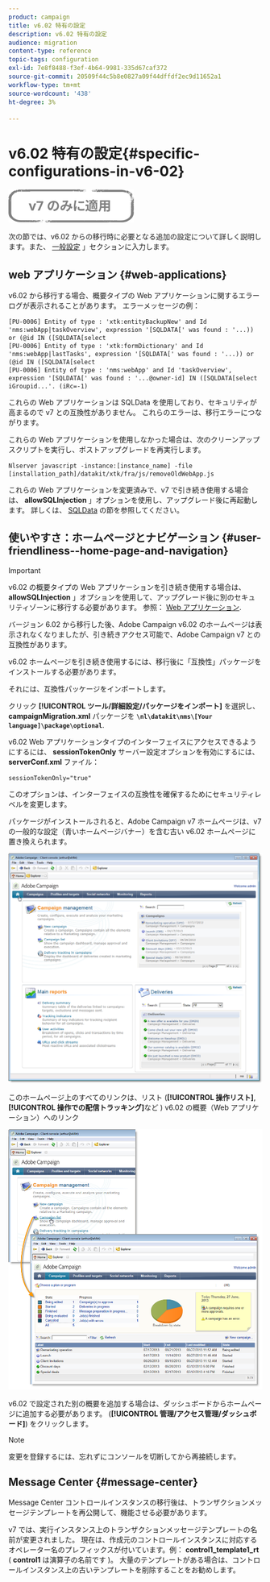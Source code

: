 ```yaml
---
product: campaign
title: v6.02 特有の設定
description: v6.02 特有の設定
audience: migration
content-type: reference
topic-tags: configuration
exl-id: 7e8f8488-f3ef-4b64-9981-335d67caf372
source-git-commit: 20509f44c5b8e0827a09f44dffdf2ec9d11652a1
workflow-type: tm+mt
source-wordcount: '438'
ht-degree: 3%

---
```


# v6.02 特有の設定{#specific-configurations-in-v6-02}

![](../../assets/v7-only.svg)

次の節では、v6.02 からの移行時に必要となる追加の設定について詳しく説明します。また、 [一般設定](../../migration/using/general-configurations.md) 」セクションに入力します。

## web アプリケーション {#web-applications}

v6.02 から移行する場合、概要タイプの Web アプリケーションに関するエラーログが表示されることがあります。 エラーメッセージの例：

```
[PU-0006] Entity of type : 'xtk:entityBackupNew' and Id 'nms:webApp|taskOverview', expression '[SQLDATA[' was found : '...)) or (@id IN ([SQLDATA[select 
[PU-0006] Entity of type : 'xtk:formDictionary' and Id 'nms:webApp|lastTasks', expression '[SQLDATA[' was found : '...)) or (@id IN ([SQLDATA[select 
[PU-0006] Entity of type : 'nms:webApp' and Id 'taskOverview', expression '[SQLDATA[' was found : '...@owner-id] IN ([SQLDATA[select iGroupid...'. (iRc=-1)
```

これらの Web アプリケーションは SQLData を使用しており、セキュリティが高まるので v7 との互換性がありません。 これらのエラーは、移行エラーにつながります。

これらの Web アプリケーションを使用しなかった場合は、次のクリーンアップスクリプトを実行し、ポストアップグレードを再実行します。

```
Nlserver javascript -instance:[instance_name] -file [installation_path]/datakit/xtk/fra/js/removeOldWebApp.js
```

これらの Web アプリケーションを変更済みで、v7 で引き続き使用する場合は、 **allowSQLInjection** 」オプションを使用し、アップグレード後に再起動します。 詳しくは、 [SQLData](../../migration/using/general-configurations.md#sqldata) の節を参照してください。

## 使いやすさ：ホームページとナビゲーション {#user-friendliness--home-page-and-navigation}

>[!IMPORTANT]
>
>v6.02 の概要タイプの Web アプリケーションを引き続き使用する場合は、 **allowSQLInjection** 」オプションを使用して、アップグレード後に別のセキュリティゾーンに移行する必要があります。 参照： [Web アプリケーション](#web-applications).

バージョン 6.02 から移行した後、Adobe Campaign v6.02 のホームページは表示されなくなりましたが、引き続きアクセス可能で、Adobe Campaign v7 との互換性があります。

v6.02 ホームページを引き続き使用するには、移行後に「互換性」パッケージをインストールする必要があります。

それには、互換性パッケージをインポートします。

クリック **[!UICONTROL ツール/詳細設定/パッケージをインポート]** を選択し、 **campaignMigration.xml** パッケージを **`\nl\datakit\nms\[Your language]\package\optional`**.

v6.02 Web アプリケーションタイプのインターフェイスにアクセスできるようにするには、 **sessionTokenOnly** サーバー設定オプションを有効にするには、 **serverConf.xml** ファイル：

```
sessionTokenOnly="true"
```

このオプションは、インターフェイスの互換性を確保するためにセキュリティレベルを変更します。

パッケージがインストールされると、Adobe Campaign v7 ホームページは、v7 の一般的な設定（青いホームページバナー）を含む古い v6.02 ホームページに置き換えられます。

![](assets/dashboards.png)

このホームページ上のすべてのリンクは、リスト (**[!UICONTROL 操作リスト]**, **[!UICONTROL 操作での配信トラッキング]**&#x200B;など ) v6.02 の概要（Web アプリケーション）へのリンク

![](assets/dashboards2.png)

v6.02 で設定された別の概要を追加する場合は、ダッシュボードからホームページに追加する必要があります。 (**[!UICONTROL 管理/アクセス管理/ダッシュボード]**) をクリックします。

>[!NOTE]
>
>変更を登録するには、忘れずにコンソールを切断してから再接続します。

## Message Center {#message-center}

Message Center コントロールインスタンスの移行後は、トランザクションメッセージテンプレートを再公開して、機能させる必要があります。

v7 では、実行インスタンス上のトランザクションメッセージテンプレートの名前が変更されました。 現在は、作成元のコントロールインスタンスに対応するオペレーター名のプレフィックスが付いています。例： **control1_template1_rt** ( **control1** は演算子の名前です )。 大量のテンプレートがある場合は、コントロールインスタンス上の古いテンプレートを削除することをお勧めします。
